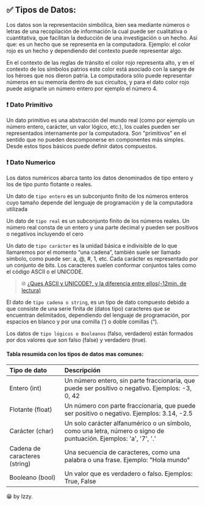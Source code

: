 ## ✅ Tipos de Datos:

Los datos son la representación simbólica, bien sea mediante números o letras de una recopilación de información la cual puede ser cualitativa o cuantitativa, que facilitan la deducción de una investigación o un hecho.
Asi que: es un hecho que se representa en la computadora. Ejemplo: el color rojo es un hecho y dependiendo del contexto puede representar algo.

En el contexto de las reglas de tránsito el color rojo representa alto, y en el contexto de los símbolos patrios este color está asociado con la sangre de los héroes que nos dieron patria.
La computadora sólo puede representar números en su memoria dentro de sus circuitos, y para el dato color rojo puede asignarle un número entero por ejemplo el número 4.

### ❗ Dato Primitivo

Un dato primitivo es una abstracción del mundo real (como por ejemplo un número entero, carácter, un valor lógico, etc.), los cuales pueden ser representados internamente por la 
computadora. Son "primitivos" en el sentido que no pueden descomponerse en componentes más simples. Desde estos tipos básicos puede definir datos compuestos.

### ❗ Dato Numerico

Los datos numéricos abarca tanto los datos denominados de tipo entero y los de tipo punto flotante o reales. 

Un dato de `tipo entero` es un subconjunto finito de los números enteros cuyo tamaño depende del lenguaje de programación y de la computadora utilizada

Un dato de `tipo real` es un subconjunto finito de los números reales. Un número real consta de un entero y una parte decimal y pueden ser positivos o negativos incluyendo el cero

Un dato de `tipo carácter` es la unidad básica e indivisible de lo que llamaremos por el momento “una cadena”, también suele ser llamado símbolo, como puede ser: a, @, #, 1, 
etc. Cada carácter es representado por un conjunto de bits. Los caracteres suelen conformar conjuntos tales como el código ASCII o el UNICODE.

> 🌐 [¿Ques ASCII y UNICODE?, y la diferencia entre ellos(-12min. de lectura)](https://miraladiferencia.com/it/diferencia-entre-unicode-y-ascii-con-tabla/)

El dato de `tipo cadena o string`, es un tipo de dato compuesto debido a que consiste de una serie finita de (datos tipo) caracteres que se encuentran delimitados, dependiendo del 
lenguaje de programación, por espacios en blanco y por una comilla (‘) o doble comillas (“).

Los datos de `tipo lógicos o Booleanos` (falso, verdadero) están formados por dos valores que son falso (false) y verdadero (true).

#### Tabla resumida con los tipos de datos mas comunes:

| Tipo de dato        | Descripción       |
|:------------- |:------------- |
| Entero (int)      | Un número entero, sin parte fraccionaria, que puede ser positivo o negativo. Ejemplos: -3, 0, 42 |
| Flotante (float)    | Un número con parte fraccionaria, que puede ser positivo o negativo. Ejemplos: 3.14, -2.5   |
| Carácter (char) | Un solo carácter alfanumérico o un símbolo, como una letra, número o signo de puntuación. Ejemplos: 'a', '7', '.'   |
| Cadena de caracteres (string) | Una secuencia de caracteres, como una palabra o una frase. Ejemplo: "Hola mundo" |
| Booleano (bool) | Un valor que es verdadero o falso. Ejemplos: True, False |


😁 by Izzy.
